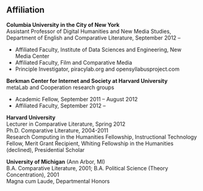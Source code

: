 ## Affiliation

**Columbia University in the City of New York**  
Assistant Professor of Digital Humanities and New Media Studies, Department of English and Comparative Literature, September 2012 –   
- Affiliated Faculty, Institute of Data Sciences and Engineering, New Media Center  
- Affiliated Faculty, Film and Comparative Media  
- Principle Investigator, piracylab.org and opensyllabusproject.com  

**Berkman Center for Internet and Society at Harvard University**  
metaLab and Cooperation research groups  
- Academic Fellow, September 2011 – August 2012  
- Affiliated Faculty, September 2012 –   

**Harvard University**  
Lecturer in Comparative Literature, Spring 2012   
Ph.D. Comparative Literature, 2004-2011  
Research Computing in the Humanities Fellowship, Instructional Technology Fellow, Merit Grant Recipient, Whiting Fellowship in the Humanities (declined), Presidential Scholar  

**University of Michigan** (Ann Arbor, MI)  
B.A. Comparative Literature, 2001; B.A. Political Science (Theory Concentration), 2001   
Magna cum Laude, Departmental Honors  


